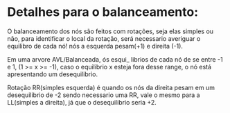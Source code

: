 # Detalhes para o balanceamento:

O balanceamento dos  nós são feitos 
com rotações, seja elas simples ou não,
para identificar o local da rotação, será
necessario averiguar o equilibro de cada
nó! nós a esquerda pesam(+1) e direita (-1).

Em uma arvore AVL/Balanceada, ós esqui_
librios de cada nó de se entre -1 e 1,
(1 >= x >= -1), caso o equilibrio x esteja
fora desse range, o nó está apresentando um
desequilibrio.

Rotação RR(simples esquerda) é quando os
nós da direita pesam em um desequilibrio de -2
sendo necessario uma RR, vale o mesmo para a
LL(simples a direita), já que o desequilibrio 
seria +2.